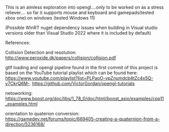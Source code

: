 
This is an aimless exploration into opengl....only to be worked on as a stress reliever.... so far it supports mouse and keyboard and gamepads(tested xbox one) on windows (tested Windows 11)

(Possible WinRT nuget dependency issues when building in Visual studio versions older than Visual Studio 2022 where it is included by default)

References:

Collision Detection and resolution:
http://www.peroxide.dk/papers/collision/collision.pdf

gtlf loading and opengl pipeline found in the first commit of this project is based on the YouTube tutorial playlist which can be found here: 
https://www.youtube.com/playlist?list=PLPaoO-vpZnumdcb4tZc4x5Q-v7CkrQ6M-.
https://github.com/VictorGordan/opengl-tutorials

netoworking:
https://www.boost.org/doc/libs/1_78_0/doc/html/boost_asio/examples/cpp11_examples.html

orientation to quaterion conversion:
https://gamedev.net/forums/topic/669405-creating-a-quaternion-from-a-direction/5236168/